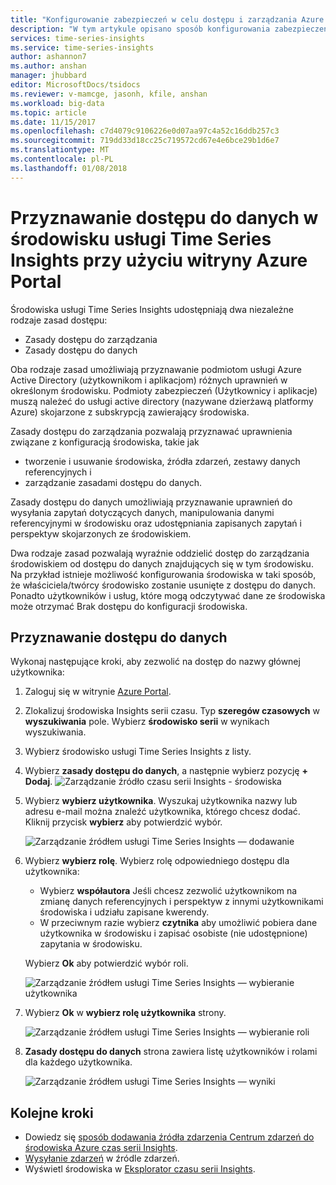 ```yaml
---
title: "Konfigurowanie zabezpieczeń w celu dostępu i zarządzania Azure czas serii Insights | Dokumentacja firmy Microsoft"
description: "W tym artykule opisano sposób konfigurowania zabezpieczeń i uprawnienia zarządzania dostęp zasad i dostępu do danych zasad, aby zabezpieczyć Azure czas serii Insights."
services: time-series-insights
ms.service: time-series-insights
author: ashannon7
ms.author: anshan
manager: jhubbard
editor: MicrosoftDocs/tsidocs
ms.reviewer: v-mamcge, jasonh, kfile, anshan
ms.workload: big-data
ms.topic: article
ms.date: 11/15/2017
ms.openlocfilehash: c7d4079c9106226e0d07aa97c4a52c16ddb257c3
ms.sourcegitcommit: 719dd33d18cc25c719572cd67e4e6bce29b1d6e7
ms.translationtype: MT
ms.contentlocale: pl-PL
ms.lasthandoff: 01/08/2018
---
```

# <a name="grant-data-access-to-a-time-series-insights-environment-using-azure-portal"></a>Przyznawanie dostępu do danych w środowisku usługi Time Series Insights przy użyciu witryny Azure Portal

Środowiska usługi Time Series Insights udostępniają dwa niezależne rodzaje zasad dostępu:

* Zasady dostępu do zarządzania
* Zasady dostępu do danych

Oba rodzaje zasad umożliwiają przyznawanie podmiotom usługi Azure Active Directory (użytkownikom i aplikacjom) różnych uprawnień w określonym środowisku. Podmioty zabezpieczeń (Użytkownicy i aplikacje) muszą należeć do usługi active directory (nazywane dzierżawą platformy Azure) skojarzone z subskrypcją zawierający środowiska.

Zasady dostępu do zarządzania pozwalają przyznawać uprawnienia związane z konfiguracją środowiska, takie jak
*   tworzenie i usuwanie środowiska, źródła zdarzeń, zestawy danych referencyjnych i
*   zarządzanie zasadami dostępu do danych.

Zasady dostępu do danych umożliwiają przyznawanie uprawnień do wysyłania zapytań dotyczących danych, manipulowania danymi referencyjnymi w środowisku oraz udostępniania zapisanych zapytań i perspektyw skojarzonych ze środowiskiem.

Dwa rodzaje zasad pozwalają wyraźnie oddzielić dostęp do zarządzania środowiskiem od dostępu do danych znajdujących się w tym środowisku. Na przykład istnieje możliwość konfigurowania środowiska w taki sposób, że właściciela/twórcy środowisko zostanie usunięte z dostępu do danych. Ponadto użytkowników i usług, które mogą odczytywać dane ze środowiska może otrzymać Brak dostępu do konfiguracji środowiska.

## <a name="grant-data-access"></a>Przyznawanie dostępu do danych
Wykonaj następujące kroki, aby zezwolić na dostęp do nazwy głównej użytkownika:

1. Zaloguj się w witrynie [Azure Portal](https://portal.azure.com).

2. Zlokalizuj środowiska Insights serii czasu. Typ **szeregów czasowych** w **wyszukiwania** pole. Wybierz **środowisko serii** w wynikach wyszukiwania. 

3. Wybierz środowisko usługi Time Series Insights z listy.
   
4. Wybierz **zasady dostępu do danych**, a następnie wybierz pozycję **+ Dodaj**.
  ![Zarządzanie źródło czasu serii Insights - środowiska](media/data-access/getstarted-grant-data-access1.png)

5. Wybierz **wybierz użytkownika**.  Wyszukaj użytkownika nazwy lub adresu e-mail można znaleźć użytkownika, którego chcesz dodać. Kliknij przycisk **wybierz** aby potwierdzić wybór. 

   ![Zarządzanie źródłem usługi Time Series Insights — dodawanie](media/data-access/getstarted-grant-data-access2.png)

6. Wybierz **wybierz rolę**. Wybierz rolę odpowiedniego dostępu dla użytkownika:
   - Wybierz **współautora** Jeśli chcesz zezwolić użytkownikom na zmianę danych referencyjnych i perspektyw z innymi użytkownikami środowiska i udziału zapisane kwerendy. 
   - W przeciwnym razie wybierz **czytnika** aby umożliwić pobiera dane użytkownika w środowisku i zapisać osobiste (nie udostępnione) zapytania w środowisku.

   Wybierz **Ok** aby potwierdzić wybór roli.

   ![Zarządzanie źródłem usługi Time Series Insights — wybieranie użytkownika](media/data-access/getstarted-grant-data-access3.png)

8. Wybierz **Ok** w **wybierz rolę użytkownika** strony.

   ![Zarządzanie źródłem usługi Time Series Insights — wybieranie roli](media/data-access/getstarted-grant-data-access4.png)

9. **Zasady dostępu do danych** strona zawiera listę użytkowników i rolami dla każdego użytkownika.

   ![Zarządzanie źródłem usługi Time Series Insights — wyniki](media/data-access/getstarted-grant-data-access5.png)

## <a name="next-steps"></a>Kolejne kroki
* Dowiedz się [sposób dodawania źródła zdarzenia Centrum zdarzeń do środowiska Azure czas serii Insights](time-series-insights-how-to-add-an-event-source-eventhub.md).
* [Wysyłanie zdarzeń](time-series-insights-send-events.md) w źródle zdarzeń.
* Wyświetl środowiska w [Eksplorator czasu serii Insights](https://insights.timeseries.azure.com).
